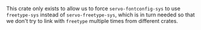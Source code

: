 This crate only exists to allow us to force `servo-fontconfig-sys` to
use `freetype-sys` instead of `servo-freetype-sys`, which is in turn
needed so that we don't try to link with `freetype` multiple times from
different crates.
